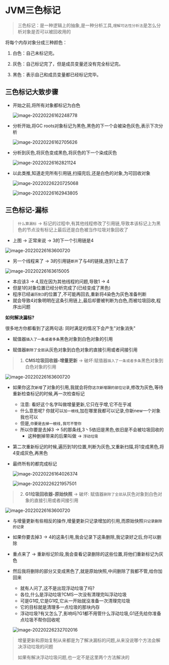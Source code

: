 # JVM三⾊标记

> 三⾊标记：是⼀种逻辑上的抽象,是一种分析工具,`理解可达性分析法`是怎么分析对象是否可以被回收用的

将每个内存对象分成三种颜⾊： 

1. ⽩⾊：⾃⼰未标记完。

2. 灰⾊：⾃⼰标记完了，但是成员变量还没有完全标记完。 

3. ⿊⾊：表示⾃⼰和成员变量都已经标记完毕。 

## 三⾊标记大致步骤

- 开始之前,将所有对象都标记为白色

  ![image-20220226162248778](../../../picture\image-20220226162248778.png)

- 分析开始,将GC roots对象标记为黑色,黑色的下一个会被染色灰色,表示下次分析

  ![image-20220226162705626](../../../picture\image-20220226162705626.png)

- 分析到灰色,将灰色变成黑色,将灰色的下一个染成灰色

  ![image-20220226162821124](../../../picture\image-20220226162821124.png)

- 以此类推,知道走完所有引用链,扫描完后,还是白色的对象,为可回收对象

  ![image-20220226220725068](../../../picture\image-20220226220725068.png)

  ![image-20220226162943805](../../../picture\image-20220226162943805.png)

## 三色标记-漏标

> `什么算漏标` -> 标记的过程中,有其他线程修改了引用链,导致本该标记上为黑色的节点没有标记上最后还是白色被当作垃圾对象回收了

- 上图 -> 正常来说 -> 3的下一个引用链是4

![image-20220226163600720](../../../picture\image-20220226163600720.png)

- 另一个线程来了 -> 3的引用链`断开`了与4的链接,连到1上去了

![image-20220226163615005](../../../picture\image-20220226163615005.png)

- 本应该3 -> 4,现在因为其他线程的问题,导致1 -> 4
- 但是1的对象位置已经分析完成了(已经变成了黑色)
- 程序已经`遍历到3`的位置了,不可能再回去,重新将4染色为灰色准备判断
- 就会导致4对象明明在这条引用链上,最后却要被判断为白色,而被垃圾回收,程序出问题

**如何解决漏标?**

很多地方你都看到了这两句话: 同时满足的情况下会产生"对象消失"

- 赋值器`插入了一条或者多条`黑色对象到白色对象的引用

- 赋值器`删除了全部`从灰色对象到白色对象的直接引用或者间接引用

> 1. **CMS垃圾回收器-增量更新** -> 破坏:赋值器`插入了一条或者多条`黑色对象到白色对象的引用

![image-20220226163600720](../../../picture\image-20220226163600720.png)

- 如果你这次`新增`了对象的引用,我就会将你`这次新增跟的部位记录`,修改为灰色,等待重新检查标记的时候,再一次检查标记

  - 注意: 看好这个名字叫做增量更新,它只在乎增,它不在乎减
  - 什么意思呢? 你就可以`加一根线`,加在哪里我都可以记录,你新new一个对象我也可以
  - 但是,`你要是去掉一根线,我可不管你`
  - 所以你要是去掉3 -> 5的那条线,3丶5依旧是黑色,依旧是不会被垃圾回收的
    - 这种删掉带来的后果叫做 -> `浮动垃圾`
  
- 第二次重新标记的时候,遍历到1的位置,判断为灰色,又重新扫描,将1变成黑色,将4变成灰色,再黑色

- 最终所有的都完成标记

  ![image-20220226164026374](../../../picture\image-20220226164026374.png)

  ![image-20220226221957501](../../../picture\image-20220226221957501.png)

> 2. **G1垃圾回收器-原始快照** -> 破坏: 赋值器`删除了全部`从灰色对象到白色对象的直接引用或者间接引用

![image-20220226163600720](../../../picture\image-20220226163600720.png)

- 与增量更新有些相反的操作,增量更新只记录增加的引用,而原始快照`只记录删除的记录`

- 如果你要去掉3 -> 4的这条引用,我会记录下这条删除,我记录好之后,你可以删除

- 重点来了 -> 重新标记阶段,我会查看记录删除的这些位置,将他们重新标记为灰色

- 然后我将删除的部分又变成黑色了,就是原始快照,中间删除了我都不管,给你加回来

  - 就有人问了,这不是出现浮动垃圾了吗?
  - 各位,什么是浮动垃圾?CMS一次没有清理完叫浮动垃圾
  - 可是G1哎,它是G1哎,它从一开始就没准备一次清理完垃圾
  - 它的目标就是清理多一点垃圾的那块内存
  - 浮动垃圾?有又怎么了,影响吗?G1都不用管什么浮动垃圾,G1还先给你准备点垃圾不帮你回收呢

  ![image-20220226232702016](../../../picture\image-20220226232702016.png)

> 增量更新和原始复制从来都是为了解决漏标的问题,从来没说哪个方法会解决浮动垃圾的问题
>
> 如果有解决浮动垃圾问题,也一定不是这里两个方法解决的